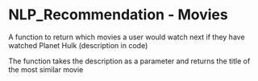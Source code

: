 # NLP_Recommendation - Movies

A function to return which movies a user would watch next if they have watched Planet Hulk (description in code)

The function takes the description as a parameter and returns the title of the most similar movie 

